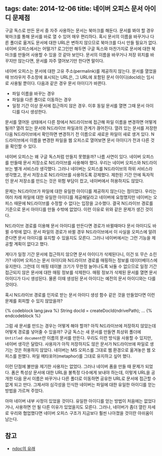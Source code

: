 tags:
date: 2014-12-06
title: 네이버 오피스 문서 아이디 문제점
---
구글 독스로 만든 문서 중 자주 사용하는 문서는 북마크를 해둔다. 문서를 봐야 할 경우 북마크를 통해 문서를 바로 열 수 있어 매우 편리하다. 혹시 문서의 이름을 바꾸거나 다른 폴더로 옮겨도 문서에 대한 URL은 변하지 않으므로 북마크를 다시 만들 필요가 없다. 네이버 오피스에서는 어떨가? 로그인만 해두면 구글 독스와 마찬가지로 문서에 대한 북마크를 만들어 사용할 수 있을 것 같아 보인다. 문서의 이름을 바꾸거나 저장 위치를 바꾸지만 않는다면, 문서를 자주 열어보기만 한다면 말이다.<!--more-->

네이버 오피스는 문서에 대한 고유 주소(permalink)를 제공하지 않는다. 문서를 열었을 때 브라우저 주소창에 표시되는 URL은, 그 URL에 포함된 문서 아이디(docId)는 임시로 사용될 뿐이다. 다음과 같은 경우 문서 아이디가 바뀐다.

* 파일 이름을 바꾸는 경우
* 파일을 다른 폴더로 이동하는 경우
* 일정 기간 이상 문서에 접근하지 않은 경우. 이후 동일 문서를 열면 그때 문서 아이디를 다시 생성한다.

문서를 열어둔 상태에서 다른 창에서 N드라이브에 접근해 파일 이름을 변경하면 어떻게 될까? 열려 있는 문서와 N드라이브 파일과의 관계가 끊어진다. 열려 있는 문서를 저장한 다음 N드라이브에서 확인하면 변경하기 전 이름으로 새로운 파일이 새로 생겨 있다. N드라이브에서 이름을 변경한 파일을 웹 오피스로 열어보면 문서 아이디가 전과 다른 것을 확인할 수 있다.

네이버 오피스는 왜 구글 독스처럼 만들지 못했을까? 나름 사연이 있다. 네이버 오피스를 만들때 문서 저장소로 N드라이브를 사용해야 했다. 우리는 네이버 오피스와 N드라이브는 별개 서비스라 생각했다. 그러나 네이버는 오피스를 N드라이브의 하위 서비스라 생각했고, 문서 저장소로 N드라이브를 사용하도록 강제했다. 제한된 기간 안에 독자적인 문서 저장소를 만드는 것은 위험 부담이 컸고, 네이버에서 허용하지도 않았다.

문제는 N드라이브가 파일에 대한 유일한 아이디를 제공하지 않는다는 점이었다. 우리는 여러 차례 파일에 대한 유일한 아이디를 제공해달라고 네이버에 요청했지만 네이버는 오피스 때문에 N드라이브를 수정할 수 없다는 입장을 고수했다. 결국 N드라이브 경로를 기준으로 문서 아이디를 만들 수밖에 없었다. 이런 이유로 위와 같은 문제가 생긴 것이다.

N드라이브 경로를 이용해 문서 아이디를 만든다면 경로가 바뀔때마다 문서 아이디도 바뀔 수밖에 없다. 문서 파일의 경로가 바뀔 경우 N드라이브에서 이 사실을 오피스에 알려준다면 문서 아이디를 유지할 수 있을지도 모른다. 그러나 네이버에서는 그런 기능을 제공할 계획이 없다고 했다.

게다가 일정 기간 문서에 접근하지 않으면 문서 아이디가 삭제된다니, 이건 또 무슨 소린가? 네이버 오피스는 문서 아이디와 N드라이브 경로를 매핑하는 정보를 데이터베이스에 유지한다. 그런데 이 매핑 테이블 크기가 무한정 늘어나도록 놔둘 수 없으므로 일정 기간 접근되지 않은 문서에 대한 매핑 정보를 삭제한다. 매핑 정보가 삭제된 문서를 열면 문서 아이디가 다시 생성된다. 물론 이때 생성된 문서 아이디는 예전의 문서 아이디와는 다를 것이다.

혹시 N드라이브 경로를 인자로 받는 문서 아이디 생성 함수 같은 것을 만들었다면 이런 문제를 회피할 수 있지 않았을까?

{% codeblock lang:java %}
String docId = createDocId(ndrivePath);
...
{% endcodeblock %}

그럼 새 문서를 만드는 경우는 어떻게 해야 할까? 아직 N드라이브에 저장하지 않았는데 어떻게 경로를 넣어줄 수 있을까? 구글 독스는 새 문서를 만들면 최상위 폴더에 `Untitled document`란 이름의 문서를 만든다. 우리도 이런 방식을 사용할 수 있지만, 네이버 생각은 달랐다. 사용자가 아직 저장하지도 않은 문서가 N드라이브에 파일로 생기는 것은 허용하지 않았다. 네이버는 MS 오피스를 그대로 웹 환경으로 옮겨놓은 웹 오피스를 원했다. 파일 메타포어(metaphor)를 그대로 유지하고 싶어 했다.

이런 단점에 불만을 제기한 사용자는 없었다. 그러나 네이버 폼을 만들 때 문제가 되었다. 폼은 특성상 문서에 대한 URL을 불특정 다수에게 보내야 하는데, 이렇게 URL을 공개한 다음 문서 이름은 바꾸거나 다른 폴더로 이동하면 공유한 URL로 문서에 접근할 수 없게 되고 만다. 그제서야 심각성을 인식한 네이버는 파일에 대한 유일한 아이디를 얻는 방법을 가르쳐 주었다.

아마 네이버 내부 사정이 있었을 것이다. 유일한 아이디를 얻는 방법이 처음에는 없었다거나, 사용하면 안 될 다른 이유가 있었을지도 모른다. 그러나, 네이버가 좀더 열린 자세로 우리와 협업했다면 네이버 오피스 구조가 지금보다 훨씬 나아졌을 것이란 아쉬움이 남는다.

## 참고
* [ndoc의 유래](/2014/10/15/origin-of-ndoc/)
